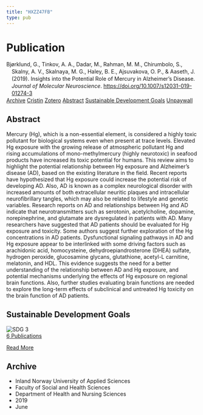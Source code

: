 ```yaml
---
title: "HXZZ47FB"
type: pub
---
```

<h1>Publication</h1>
<article id="csl-bib-container-HXZZ47FB" class="csl-bib-container">
  <div class="csl-bib-body" style="line-height: 1.35; padding-left: 1em; text-indent:-1em;">
  <div class="csl-entry">Bj&#xF8;rklund, G., Tinkov, A. A., Dadar, M., Rahman, M. M., Chirumbolo, S., Skalny, A. V., Skalnaya, M. G., Haley, B. E., Ajsuvakova, O. P., &amp; Aaseth, J. (2019). Insights into the Potential Role of Mercury in Alzheimer&#x2019;s Disease. <i>Journal of Molecular Neuroscience</i>. <a href="https://doi.org/10.1007/s12031-019-01274-3">https://doi.org/10.1007/s12031-019-01274-3</a></div>
</div>
  <div class="csl-bib-buttons">
    <a href="#taxonomy-article-HXZZ47FB" class="csl-bib-button">Archive</a>
    <a href="https://app.cristin.no/results/show.jsf?id=1702637" alt="Cristin URL" class="csl-bib-button">Cristin</a>
    <a href="http://zotero.org/groups/5402882/items/HXZZ47FB" alt="Zotero URL" class="csl-bib-button">Zotero</a>
    <a href="#abstract-article-HXZZ47FB" class="csl-bib-button">Abstract</a>
    <a href="#sdg-article-HXZZ47FB" class="csl-bib-button">Sustainable Development Goals</a>
    <a href="https://doi.org/10.1007/s12031-019-01274-3" class="csl-bib-button">Unpaywall</a>
  </div>
  <div id="csl-bib-meta-container-HXZZ47FB"></div>
</article>
<div id="csl-bib-meta-HXZZ47FB" class="csl-bib-meta">
  <article id="abstract-article-HXZZ47FB" class="abstract-article">
    <h1>Abstract</h1>
    Mercury (Hg), which is a non-essential element, is considered a highly toxic pollutant for biological systems even when present at trace levels. Elevated Hg exposure with the growing release of atmospheric pollutant Hg and rising accumulations of mono-methylmercury (highly neurotoxic) in seafood products have increased its toxic potential for humans. This review aims to highlight the potential relationship between Hg exposure and Alzheimer’s disease (AD), based on the existing literature in the field. Recent reports have hypothesized that Hg exposure could increase the potential risk of developing AD. Also, AD is known as a complex neurological disorder with increased amounts of both extracellular neuritic plaques and intracellular neurofibrillary tangles, which may also be related to lifestyle and genetic variables. Research reports on AD and relationships between Hg and AD indicate that neurotransmitters such as serotonin, acetylcholine, dopamine, norepinephrine, and glutamate are dysregulated in patients with AD. Many researchers have suggested that AD patients should be evaluated for Hg exposure and toxicity. Some authors suggest further exploration of the Hg concentrations in AD patients. Dysfunctional signaling pathways in AD and Hg exposure appear to be interlinked with some driving factors such as arachidonic acid, homocysteine, dehydroepiandrosterone (DHEA) sulfate, hydrogen peroxide, glucosamine glycans, glutathione, acetyl-L carnitine, melatonin, and HDL. This evidence suggests the need for a better understanding of the relationship between AD and Hg exposure, and potential mechanisms underlying the effects of Hg exposure on regional brain functions. Also, further studies evaluating brain functions are needed to explore the long-term effects of subclinical and untreated Hg toxicity on the brain function of AD patients.
  </article>
  <article id="sdg-article-HXZZ47FB" class="sdg-article">
    <h1>Sustainable Development Goals</h1>
    <div class="sdg-container"><div id="sdg3" class="sdg"> <img src="{{< params subfolder >}}images/sdg/sdg03_en.png" class="image" alt="SDG 3"> <div class="sdg-overlay"> <a href="{{< params subfolder >}}en/archive/?sdg=3#archive" class="sdg-publication-count"><span>6</span> Publications</a> <p><a href="https://sdgs.un.org/goals/goal3" class="sdg-read-more">Read More</a></p> </div> </div></div>
  </article>
  <article id="taxonomy-article-HXZZ47FB" class="taxonomy-article">
    <h1>Archive</h1>
    <ul>
      <li>Inland Norway University of Applied Sciences</li>
      <li>Faculty of Social and Health Sciences</li>
      <li>Department of Health and Nursing Sciences</li>
      <li>2019</li>
      <li>June</li>
    </ul>
  </article>
</div>
